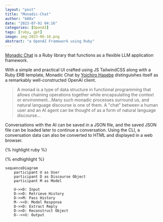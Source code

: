 ```yaml
---
layout: "post"
title: "Monadic-Chat"
author: "b08x"
date: "2023-07-01 04:16"
categories: [OpenAI]
tags: [ruby, gpt]
image: img-2023-06-16.png
abstract: "a OpenAI Framework using Ruby"
---
```


[Monadic Chat](https://yohasebe.github.io/monadic-chat/overview) is a Ruby library that functions as a flexible LLM application framework.

With a simple and practical UI crafted using JS TailwindCSS along with a Ruby ERB template, Monadic Chat by [Yoichiro Hasebe](https://github.com/yohasebe) distinguishes itself as a remarkably well-constructed OpenAI client.

> A monad is a type of data structure in functional programming that allows chaining operations together while encapsulating the context or environment...Many such monadic processes surround us, and natural language discourse is one of them. A "chat" between a human user and an AI agent can be thought of as a form of natural language discourse...

Conversations with the AI can be saved in a JSON file, and the saved JSON file can be loaded later to continue a conversation. Using the CLI, a conversation data can also be converted to HTML and displayed in a web browser.


{% highlight ruby %}

{% endhighlight %}

```mermaid!
sequenceDiagram
    participant U as User
    participant D as Discourse Object
    participant M as Model

    U->>D: Input
    D->>D: Retrieve History
    D->>M: Pass History
    M-->>D: Model Response
    D->>D: Extract Reply
    D->>D: Reconstruct Object
    D-->>U: Output
```
